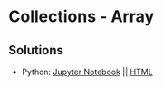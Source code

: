 <link rel='stylesheet' href='assets/css/main.css'/>

# Collections - Array

## Solutions
* Python: [Jupyter Notebook](answers/python/collections-array-solution.ipynb)  || [HTML](answers/python/collections-array-solution.html)
